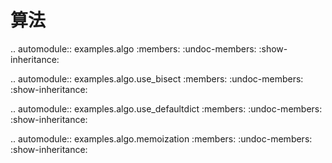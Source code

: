 算法
================

.. automodule:: examples.algo
   :members:
   :undoc-members:
   :show-inheritance:

.. automodule:: examples.algo.use_bisect
   :members:
   :undoc-members:
   :show-inheritance:

.. automodule:: examples.algo.use_defaultdict
   :members:
   :undoc-members:
   :show-inheritance:

.. automodule:: examples.algo.memoization
   :members:
   :undoc-members:
   :show-inheritance:
